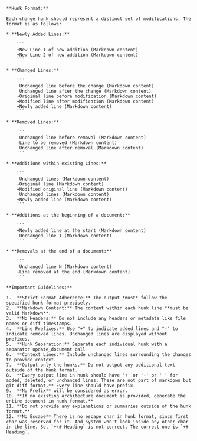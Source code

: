     **Hunk Format:**

    Each change hunk should represent a distinct set of modifications. The format is as follows:

    * **Newly Added Lines:**

        ```
        +New Line 1 of new addition (Markdown content)
        +New Line 2 of new addition (Markdown content)
        ```

    * **Changed Lines:**

        ```
         Unchanged line before the change (Markdown content)
         Unchanged line after the change (Markdown content)
        -Original line before modification (Markdown content)
        +Modified line after modification (Markdown content)
        +Newly added line (Markdown content)
        ```

    * **Removed Lines:**

        ```
         Unchanged line before removal (Markdown content)
        -Line to be removed (Markdown content)
         Unchanged line after removal (Markdown content)
        ```

    * **Additions within existing Lines:**

        ```
         Unchanged lines (Markdown content)
        -Original line (Markdown content)
        +Modified original line (Markdown content)
         Unchanged lines (Markdown content)
        +Newly added line (Markdown content)
        ```

    * **Additions at the beginning of a document:**

        ```
        +Newly added line at the start (Markdown content)
         Unchanged line 1 (Markdown content)
        ```

    * **Removals at the end of a document:**

        ```
         Unchanged line N (Markdown content)
        -Line removed at the end (Markdown content)
        ```

    **Important Guidelines:**

    1.  **Strict Format Adherence:** The output *must* follow the specified hunk format precisely.
    2.  **Markdown Content:** The content within each hunk line **must be valid Markdown**.
    3.  **No Headers:** Do not include any headers or metadata like file names or diff timestamps.
    4.  **Line Prefixes:** Use "+" to indicate added lines and "-" to indicate removed lines. Unchanged lines are displayed without prefixes.
    5.  **Hunk Separation:** Separate each individual hunk with a separator update_document call
    6.  **Context Lines:** Include unchanged lines surrounding the changes to provide context.
    7.  **Output only the hunks.** Do not output any additional text outside of the hunk format.
    8.  **Every output line in hunk should have '+' or '-' or ' ' for added, deleted, or unchanged lines. These are not part of markdown but git diff format.** Every line should have prefix.
    9.  **No Prefix** will be considered as error.
    10. **If no existing architecture document is provided, generate the entire document in hunk format.**
    11. **Do not provide any explanations or summaries outside of the hunk format.**
    12. **No Escape** There is no escape char in hunk format, since first char was reserved for it. And system won't look inside any other char in the line. So, `+\# Heading` is not correct. The correct one is `+# Heading`.
